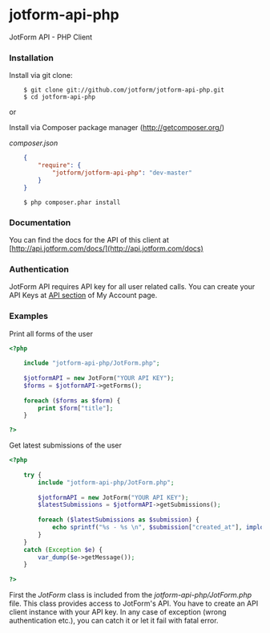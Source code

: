 jotform-api-php 
===============
JotForm API - PHP Client


### Installation

Install via git clone:

        $ git clone git://github.com/jotform/jotform-api-php.git
        $ cd jotform-api-php
        
or

Install via Composer package manager (http://getcomposer.org/)
        
_composer.json_
```json
    {
        "require": {
            "jotform/jotform-api-php": "dev-master"
        }
    }
```

        $ php composer.phar install

### Documentation

You can find the docs for the API of this client at [http://api.jotform.com/docs/](http://api.jotform.com/docs)

### Authentication

JotForm API requires API key for all user related calls. You can create your API Keys at  [API section](http://www.jotform.com/myaccount/api) of My Account page.

### Examples

Print all forms of the user
    
```php
<?php
    
    include "jotform-api-php/JotForm.php";
    
    $jotformAPI = new JotForm("YOUR API KEY");
    $forms = $jotformAPI->getForms();
    
    foreach ($forms as $form) {
        print $form["title"];
    }

?>
```    

Get latest submissions of the user
    
```php
<?php
    
    try {
        include "jotform-api-php/JotForm.php";
        
        $jotformAPI = new JotForm("YOUR API KEY");
        $latestSubmissions = $jotformAPI->getSubmissions();
    
        foreach ($latestSubmissions as $submission) {
            echo sprintf("%s - %s \n", $submission["created_at"], implode(" ", $submission["fields"]));
        }
    }
    catch (Exception $e) {
        var_dump($e->getMessage());
    }
    
?>
```    

    
First the _JotForm_ class is included from the _jotform-api-php/JotForm.php_ file. This class provides access to JotForm's API. You have to create an API client instance with your API key. 
In any case of exception (wrong authentication etc.), you can catch it or let it fail with fatal error.
